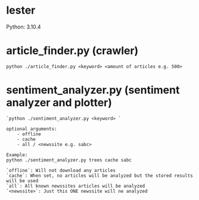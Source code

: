 # lester
Python: 3.10.4

# article_finder.py (crawler)
    python ./article_finder.py <keyword> <amount of articles e.g. 500>


# sentiment_analyzer.py (sentiment analyzer and plotter)
    `python ./sentiment_analyzer.py <keyword> `
    
    optional arguments:
        - offline
        - cache
        - all / <newssite e.g. sabc>

    Example: 
    python ./sentiment_analyzer.py trees cache sabc

    `offline`: Will not download any articles
    `cache`: When set, no articles will be analyzed but the stored results will be used
    `all`: All known newssites articles will be analyzed
    `<newssite>`: Just this ONE newssite will ne analyzed